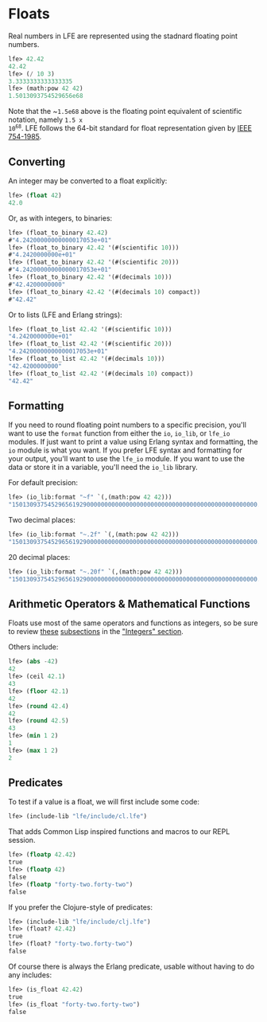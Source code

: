 # Floats

Real numbers in LFE are represented using the stadnard floating point numbers.

```lisp
lfe> 42.42
42.42
lfe> (/ 10 3)
3.3333333333333335
lfe> (math:pow 42 42)
1.5013093754529656e68
```

Note that the ~`1.5e68` above is the floating point equivalent of scientific
notation, namely <code>1.5 x 10<sup>68</sup></code>. LFE follows the 64-bit
standard for float representation given by [IEEE 754-1985](https://en.wikipedia.org/wiki/IEEE_754-1985).

## Converting

An integer may be converted to a float explicitly:

```lisp
lfe> (float 42)
42.0
```

Or, as with integers, to binaries:

``` lisp
lfe> (float_to_binary 42.42)
#"4.24200000000000017053e+01"
lfe> (float_to_binary 42.42 '(#(scientific 10)))
#"4.2420000000e+01"
lfe> (float_to_binary 42.42 '(#(scientific 20)))
#"4.24200000000000017053e+01"
lfe> (float_to_binary 42.42 '(#(decimals 10)))
#"42.4200000000"
lfe> (float_to_binary 42.42 '(#(decimals 10) compact))
#"42.42"
```

Or to lists (LFE and Erlang strings):

``` lisp
lfe> (float_to_list 42.42 '(#(scientific 10)))
"4.2420000000e+01"
lfe> (float_to_list 42.42 '(#(scientific 20)))
"4.24200000000000017053e+01"
lfe> (float_to_list 42.42 '(#(decimals 10)))
"42.4200000000"
lfe> (float_to_list 42.42 '(#(decimals 10) compact))
"42.42"
```

## Formatting

If you need to round floating point numbers to a specific precision, you'll want to use the `format` function from either the `io`, `io_lib`, or `lfe_io` modules. If just want to print a value using Erlang syntax and formatting, the `io` module is what you want. If you prefer LFE syntax and formatting for your output, you'll want to use the `lfe_io` module. If you want to use the data or store it in a variable, you'll need the `io_lib` library.

For default precision:

``` lisp
lfe> (io_lib:format "~f" `(,(math:pow 42 42)))
"150130937545296561929000000000000000000000000000000000000000000000000.000000"
```

Two decimal places:

``` lisp
lfe> (io_lib:format "~.2f" `(,(math:pow 42 42)))
"150130937545296561929000000000000000000000000000000000000000000000000.00"
```

20 decimal places:

``` lisp
lfe> (io_lib:format "~.20f" `(,(math:pow 42 42)))
"150130937545296561929000000000000000000000000000000000000000000000000.00000000000000000000"
```

## Arithmetic Operators & Mathematical Functions

Floats use most of the same operators and functions as integers, so be sure to 
review [these](integers.html#arithmetic-operators) [subsections](integers.html#mathematical-functions) in the ["Integers" section](integers.html).

Others include:

``` lisp
lfe> (abs -42)
42
lfe> (ceil 42.1)
43
lfe> (floor 42.1)
42
lfe> (round 42.4)
42
lfe> (round 42.5)
43
lfe> (min 1 2)
1
lfe> (max 1 2)
2
```

## Predicates

To test if a value is a float, we will first include some code:

``` lisp
lfe> (include-lib "lfe/include/cl.lfe")
```

That adds Common Lisp inspired functions and macros to our REPL session.

``` lisp
lfe> (floatp 42.42)
true
lfe> (floatp 42)
false
lfe> (floatp "forty-two.forty-two")
false
```

If you prefer the Clojure-style of predicates:

``` lisp
lfe> (include-lib "lfe/include/clj.lfe")
lfe> (float? 42.42)
true
lfe> (float? "forty-two.forty-two")
false
```

Of course there is always the Erlang predicate, usable without having to do any includes:

``` lisp
lfe> (is_float 42.42)
true
lfe> (is_float "forty-two.forty-two")
false
```
